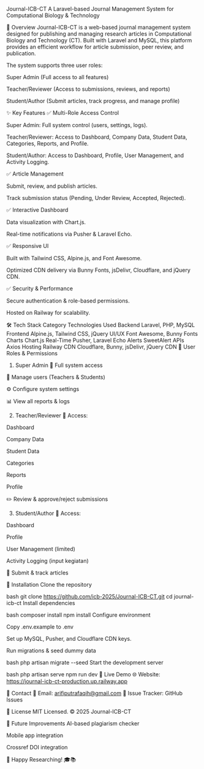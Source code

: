 Journal-ICB-CT
A Laravel-based Journal Management System for Computational Biology & Technology

📌 Overview
Journal-ICB-CT is a web-based journal management system designed for publishing and managing research articles in Computational Biology and Technology (CT). Built with Laravel and MySQL, this platform provides an efficient workflow for article submission, peer review, and publication.

The system supports three user roles:

Super Admin (Full access to all features)

Teacher/Reviewer (Access to submissions, reviews, and reports)

Student/Author (Submit articles, track progress, and manage profile)

✨ Key Features
✅ Multi-Role Access Control

Super Admin: Full system control (users, settings, logs).

Teacher/Reviewer: Access to Dashboard, Company Data, Student Data, Categories, Reports, and Profile.

Student/Author: Access to Dashboard, Profile, User Management, and Activity Logging.

✅ Article Management

Submit, review, and publish articles.

Track submission status (Pending, Under Review, Accepted, Rejected).

✅ Interactive Dashboard

Data visualization with Chart.js.

Real-time notifications via Pusher & Laravel Echo.

✅ Responsive UI

Built with Tailwind CSS, Alpine.js, and Font Awesome.

Optimized CDN delivery via Bunny Fonts, jsDelivr, Cloudflare, and jQuery CDN.

✅ Security & Performance

Secure authentication & role-based permissions.

Hosted on Railway for scalability.

🛠️ Tech Stack
Category	Technologies Used
Backend	Laravel, PHP, MySQL
Frontend	Alpine.js, Tailwind CSS, jQuery
UI/UX	Font Awesome, Bunny Fonts
Charts	Chart.js
Real-Time	Pusher, Laravel Echo
Alerts	SweetAlert
APIs	Axios
Hosting	Railway
CDN	Cloudflare, Bunny, jsDelivr, jQuery CDN
👥 User Roles & Permissions
1. Super Admin
🔐 Full system access

👥 Manage users (Teachers & Students)

⚙️ Configure system settings

📊 View all reports & logs

2. Teacher/Reviewer
📂 Access:

Dashboard

Company Data

Student Data

Categories

Reports

Profile

✏️ Review & approve/reject submissions

3. Student/Author
📂 Access:

Dashboard

Profile

User Management (limited)

Activity Logging (input kegiatan)

📄 Submit & track articles

🚀 Installation
Clone the repository

bash
git clone https://github.com/icb-2025/Journal-ICB-CT.git
cd journal-icb-ct
Install dependencies

bash
composer install
npm install
Configure environment

Copy .env.example to .env

Set up MySQL, Pusher, and Cloudflare CDN keys.

Run migrations & seed dummy data

bash
php artisan migrate --seed
Start the development server

bash
php artisan serve
npm run dev
🔗 Live Demo
🌐 Website: https://journal-icb-ct-production.up.railway.app

📧 Contact
📧 Email: arifiputrafaqih@gmail.com
🔗 Issue Tracker: GitHub Issues

📜 License
MIT Licensed. © 2025 Journal-ICB-CT

🎯 Future Improvements
AI-based plagiarism checker

Mobile app integration

Crossref DOI integration

🚀 Happy Researching! 🎓📚
